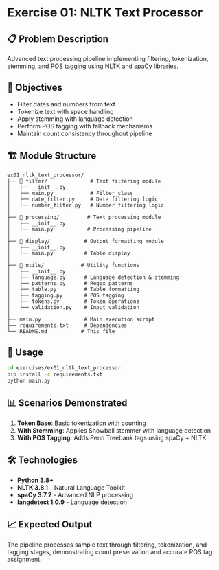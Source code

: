 # Exercise 01: NLTK Text Processor

## 📋 **Problem Description**

Advanced text processing pipeline implementing filtering, tokenization, stemming, and POS tagging using NLTK and spaCy libraries.

## 🎯 **Objectives**

- Filter dates and numbers from text
- Tokenize text with space handling
- Apply stemming with language detection
- Perform POS tagging with fallback mechanisms
- Maintain count consistency throughout pipeline

## 🏗️ **Module Structure**

```
ex01_nltk_text_processor/
├── 📁 filter/              # Text filtering module
│   ├── __init__.py
│   ├── main.py            # Filter class
│   ├── date_filter.py     # Date filtering logic
│   └── number_filter.py   # Number filtering logic
│
├── 📁 processing/         # Text processing module  
│   ├── __init__.py
│   └── main.py           # Processing pipeline
│
├── 📁 display/           # Output formatting module
│   ├── __init__.py
│   └── main.py          # Table display
│
├── 📁 utils/            # Utility functions
│   ├── __init__.py
│   ├── language.py      # Language detection & stemming
│   ├── patterns.py      # Regex patterns
│   ├── table.py         # Table formatting
│   ├── tagging.py       # POS tagging
│   ├── tokens.py        # Token operations
│   └── validation.py    # Input validation
│
├── main.py              # Main execution script
├── requirements.txt     # Dependencies
└── README.md           # This file
```

## 🚀 **Usage**

```bash
cd exercises/ex01_nltk_text_processor
pip install -r requirements.txt
python main.py
```

## 📊 **Scenarios Demonstrated**

1. **Token Base**: Basic tokenization with counting
2. **With Stemming**: Applies Snowball stemmer with language detection  
3. **With POS Tagging**: Adds Penn Treebank tags using spaCy + NLTK

## 🛠️ **Technologies**

- **Python 3.8+**
- **NLTK 3.8.1** - Natural Language Toolkit
- **spaCy 3.7.2** - Advanced NLP processing
- **langdetect 1.0.9** - Language detection

## 📈 **Expected Output**

The pipeline processes sample text through filtering, tokenization, and tagging stages, demonstrating count preservation and accurate POS tag assignment. 